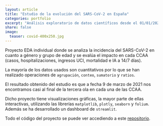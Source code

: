 ```yaml
---
layout: article
title: "Estudio de la evolución del SARS-CoV-2 en España"
categories: portfolio
excerpt: "Análisis exploratorio de datos científicos desde el 01/01/2020 hasta el 09/03/2021 obtenidos del Instituto Carlos III"
share: false
image:
  teaser: covid-400x250.jpg
---
```


Proyecto EDA individual donde se analiza la incidencia del SARS-CoV-2 en cuanto a género y grupo de edad y se evalúa el impacto en cada CCAA (casos, hospitalizaciones, ingresos UCI, mortalidad e IA a 14/7 días). 

La mayoría de los datos usados son cuantitativos por lo que se han realizado operaciones de `agrupación`, `conteo`, `sumatorio` y `ratios`.

El resultado obtenido del estudio es que a fecha 9 de marzo de 2021 nos encontramos casi al final de la tercera ola en cada una de las CCAA.

Dicho proyecto tiene visualizaciones gráficas, la mayor parte de ellas interactivas, utilizando las librerías `matplotlib`, `plotly`, `seaborn` y `folium`. Además se ha desarrollado un dashboard de `streamlit`.

Todo el código del proyecto se puede ver accediendo a este [repositorio](https://github.com/sonimik13/EDA_COVID).
